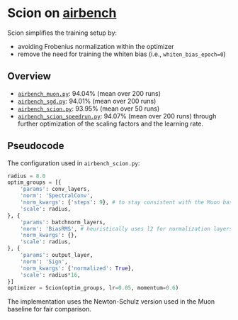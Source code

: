 # Scion on [airbench](https://github.com/KellerJordan/cifar10-airbench/tree/1da61ae58ee9c112e7f166fac3b97d245aa72942)

Scion simplifies the training setup by:

- avoiding Frobenius normalization within the optimizer
- remove the need for training the whiten bias (i.e., `whiten_bias_epoch=0`)

## Overview

- [`airbench_muon.py`](airbench_muon.py): 94.04% (mean over 200 runs)
- [`airbench_sgd.py`](airbench_sgd.py): 94.01% (mean over 200 runs)
- [`airbench_scion.py`](airbench_scion.py): 93.95% (mean over 50 runs)
- [`airbench_scion_speedrun.py`](airbench_scion_speedrun.py): 94.07% (mean over 200 runs) through further optimization of the scaling factors and the learning rate.


## Pseudocode

The configuration used in `airbench_scion.py`:

```python
radius = 8.0
optim_groups = [{
    'params': conv_layers,
    'norm': 'SpectralConv',
    'norm_kwargs': {'steps': 9}, # to stay consistent with the Muon baseline
    'scale': radius,
}, {
    'params': batchnorm_layers,
    'norm': 'BiasRMS', # heuristically uses l2 for normalization layers
    'norm_kwargs': {},
    'scale': radius,
}, {
    'params': output_layer,
    'norm': 'Sign',
    'norm_kwargs': {'normalized': True},
    'scale': radius*16,
}]
optimizer = Scion(optim_groups, lr=0.05, momentum=0.6)
```

The implementation uses the Newton-Schulz version used in the Muon baseline for fair comparison.
